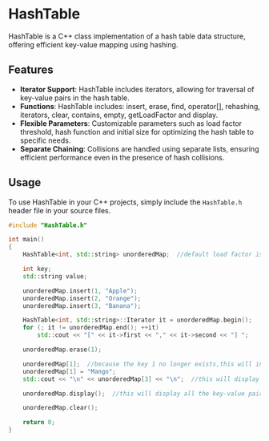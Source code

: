 # HashTable

HashTable is a C++ class implementation of a hash table data structure, offering efficient key-value mapping using hashing.

## Features

- **Iterator Support**: HashTable includes iterators, allowing for traversal of key-value pairs in the hash table.
- **Functions**: HashTable includes: insert, erase, find, operator[], rehashing, iterators, clear, contains, empty, getLoadFactor and display.
- **Flexible Parameters**: Customizable parameters such as load factor threshold, hash function and initial size for optimizing the hash table to specific needs.
- **Separate Chaining**: Collisions are handled using separate lists, ensuring efficient performance even in the presence of hash collisions.

## Usage

To use HashTable in your C++ projects, simply include the `HashTable.h` header file in your source files.

```cpp
#include "HashTable.h"

int main()
{
    HashTable<int, std::string> unorderedMap;  //default load factor is 0.8 //HashTable<int, std::string> unorderedMap(customLoadFactor,hashFunctor,initialListCount)

    int key;
    std::string value;

    unorderedMap.insert(1, "Apple");
    unorderedMap.insert(2, "Orange");
    unorderedMap.insert(3, "Banana");

    HashTable<int, std::string>::Iterator it = unorderedMap.begin();
    for (; it != unorderedMap.end(); ++it)
        std::cout << "[" << it->first << "," << it->second << "] ";

    unorderedMap.erase(1);

    unorderedMap[1];  //because the key 1 no longer exists,this will insert the element [1,""]
    unorderedMap[1] = "Mango";
    std::cout << "\n" << unorderedMap[3] << "\n";  //this will display Banana

    unorderedMap.display();  //this will display all the key-value pairs from the unordered map

    unorderedMap.clear();

    return 0;
}

